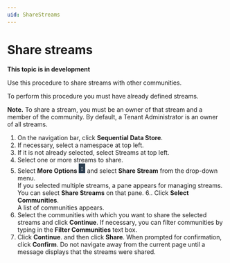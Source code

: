 ```yaml
---
uid: ShareStreams
---
```


# Share streams

**This topic is in development**

Use this procedure to share streams with other communities.

To perform this procedure you must have already defined streams.

**Note.** To share a stream, you must be an owner of that stream and a member of the community. By default, a Tenant Administrator is an owner of all streams.

1. On the navigation bar, click **Sequential Data Store**.
2. If necessary, select a namespace at top left.
3. If it is not already selected, select Streams at top left.
4. Select one or more streams to share.
5. Select **More Options** ![More Options](..\images\MoreOptions.png "More Options") and select **Share Stream** from the drop-down menu.<br>If you selected multiple streams, a pane appears for managing streams. You can select **Share Streams** on that pane.
6.. Click **Select Communities**.<br>A list of communities appears.
8. Select the communities with which you want to share the selected streams and click **Continue**. If necessary, you can filter communities by typing in the **Filter Communities** text box.
9. Click **Continue**. and then click **Share**. When prompted for confirmation, click **Confirm**. Do not navigate away from the current page until a message displays that the streams were shared.

